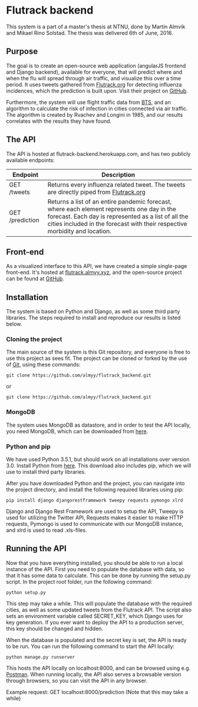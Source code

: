 # Flutrack backend
This system is a part of a master's thesis at NTNU, done by Martin Almvik and Mikael Rino Solstad. The thesis was delivered 6th of June, 2016.

## Purpose
The goal is to create an open-source web application (angularJS frontend and Django backend), available for everyone, that will predict where and when the flu will spread through air traffic, and visualize this over a time period.
It uses tweets gathered from [Flutrack.org](http://www.flutrack.org) for detecting influenza incidences, which the prediction is built upon. Visit their project on [GitHub](https://github.com/flutrack/Twitter_module-Flutrack.org-source-code-).

Furthermore, the system will use flight traffic data from [BTS](http://www.transtats.bts.gov/databaseinfo.asp?DB_ID=111), and an algorithm to calculate the risk of infection in cities connected via air traffic. The algorithm is created by Rvachev and Longini in 1985, and our results correlates with the results they have found.

## The API
The API is hosted at flutrack-backend.herokuapp.com, and has two publicly available endpoints:

|Endpoint       |Description|
|---------------|-----------|
|GET /tweets    |Returns every influenza related tweet. The tweets are directly piped from [Flutrack.org](http://www.flutrack.org)|
|GET /prediction|Returns a list of an entire pandemic forecast, where each element represents one day in the forecast. Each day is represented as a list of all the cities included in the forecast with their respective morbidity and location.|

## Front-end
As a visualized interface to this API, we have created a simple single-page front-end. It's hosted at [flutrack.almyy.xyz](http://flutrack.almyy.xyz), and the open-source project can be found at [GitHub](https://github.com/almyy/flutrack_frontend).

## Installation
The system is based on Python and Django, as well as some third party libraries. The steps required to install and reproduce our results is listed below.

### Cloning the project
The main source of the system is this Git repository, and everyone is free to use this project as sees fit. The project can be cloned or forked by the use of [Git](https://git-scm.com/), using these commands:

```
git clone https://github.com/almyy/flutrack_backend.git
```
or
```
git clone https://github.com/almyy/flutrack_backend.git
```

### MongoDB
The system uses MongoDB as datastore, and in order to test the API locally, you need MongoDB, which can be downloaded from [here](https://www.mongodb.org/). 

### Python and pip
We have used Python 3.5.1, but should work on all installations over version 3.0. Install Python from [here](https://www.python.org/downloads/). This download also includes pip, which we will use to install third party libraries.

After you have downloaded Python and the project, you can navigate into the project directory, and install the following required libraries using pip:

```
pip install django djangorestframework tweepy requests pymongo xlrd
```

Django and Django Rest Framework are used to setup the API, Tweepy is used for utilizing the Twitter API, Requests makes it easier to make HTTP requests, Pymongo is used to communicate with our MongoDB instance, and xlrd is used to read .xls-files.

## Running the API
Now that you have everything installed, you should be able to run a local instance of the API. First you need to populate the database with data, so that it has some data to calculate. This can be done by running the setup.py script. In the project root folder, run the following command:

```
python setup.py
```

This step may take a while.
This will populate the database with the required cities, as well as some updated tweets from the Flutrack API. The script also sets an environment variable called SECRET_KEY, which Django uses for key generation. If you ever want to deploy the API to a production server, this key should be changed and hidden.

When the database is populated and the secret key is set, the API is ready to be run. You can run the following command to start the API locally:

```
python manage.py runserver
```

This hosts the API locally on localhost:8000, and can be browsed using e.g. [Postman](https://www.getpostman.com/). When running locally, the API also serves a browsable version through browsers, so you can visit the API in any browser.

Example request: GET localhost:8000/prediction (Note that this may take a while)